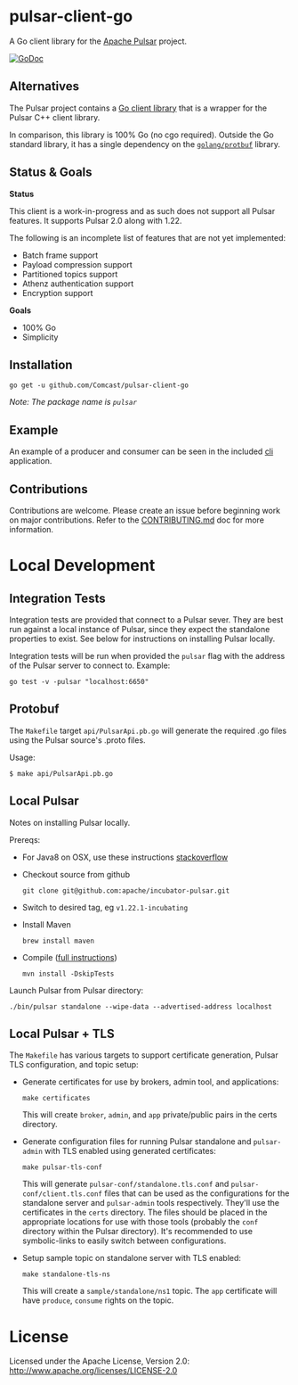 pulsar-client-go
=========

A Go client library for the [Apache Pulsar](https://pulsar.incubator.apache.org/) project.

[![GoDoc](https://godoc.org/github.com/Comcast/pulsar-client-go?status.svg)](https://godoc.org/github.com/Comcast/pulsar-client-go)

## Alternatives

The Pulsar project contains a [Go client library](https://pulsar.incubator.apache.org/docs/latest/clients/go/) that is a wrapper for the Pulsar C++ client library.

In comparison, this library is 100% Go (no cgo required). Outside the Go standard library, it has a single dependency on the [`golang/protbuf`](/Gopkg.toml) library.

## Status & Goals

**Status**

This client is a work-in-progress and as such does not support all Pulsar features. It supports Pulsar 2.0 along with 1.22.

The following is an incomplete list of features that are not yet implemented:

* Batch frame support
* Payload compression support
* Partitioned topics support
* Athenz authentication support
* Encryption support

**Goals**

* 100% Go
* Simplicity

## Installation

```shell
go get -u github.com/Comcast/pulsar-client-go
```

_Note: The package name is `pulsar`_

## Example

An example of a producer and consumer can be seen in the included [cli](https://github.com/Comcast/pulsar-client-go/blob/master/cli/main.go) application.

## Contributions

Contributions are welcome. Please create an issue before beginning work on major contributions. Refer to the [CONTRIBUTING.md](/CONTRIBUTING.md) doc for more information.

# Local Development

## Integration Tests

Integration tests are provided that connect to a Pulsar sever.
They are best run against a local instance of Pulsar, since they expect the standalone properties to exist.
See below for instructions on installing Pulsar locally.

Integration tests will be run when provided the `pulsar` flag with the address of the Pulsar server to connect to. Example:

    go test -v -pulsar "localhost:6650"

## Protobuf

The `Makefile` target `api/PulsarApi.pb.go` will generate the required .go files
using the Pulsar source's .proto files.

Usage:

```shell
$ make api/PulsarApi.pb.go
```

## Local Pulsar

Notes on installing Pulsar locally.

Prereqs:

 * For Java8 on OSX, use these instructions [stackoverflow](https://stackoverflow.com/questions/24342886/how-to-install-java-8-on-mac)
 * Checkout source from github

	```shell
	git clone git@github.com:apache/incubator-pulsar.git
	```

 * Switch to desired tag, eg `v1.22.1-incubating`
 * Install Maven

	```shell
	brew install maven
	```

 * Compile ([full instructions](https://github.com/apache/incubator-pulsar#build-pulsar))

	```shell
	mvn install -DskipTests
	```

Launch Pulsar from Pulsar directory:

```shell
./bin/pulsar standalone --wipe-data --advertised-address localhost
```

## Local Pulsar + TLS

The `Makefile` has various targets to support certificate generation, Pulsar TLS configuration, and topic setup:

* Generate certificates for use by brokers, admin tool, and applications:

	```shell
	make certificates
	```

	This will create `broker`, `admin`, and `app` private/public pairs in the certs directory.

* Generate configuration files for running Pulsar standalone and `pulsar-admin` with TLS enabled using generated certificates:

	```shell
	make pulsar-tls-conf
	```

	This will generate `pulsar-conf/standalone.tls.conf` and `pulsar-conf/client.tls.conf` files that can be used as the configurations
	for the standalone server and `pulsar-admin` tools respectively. They'll use the certificates in the `certs` directory. The files should
	be placed in the appropriate locations for use with those tools (probably the `conf` directory within the Pulsar directory). It's recommended
	to use symbolic-links to easily switch between configurations.

* Setup sample topic on standalone server with TLS enabled:

	```shell
	make standalone-tls-ns
	```

	This will create a `sample/standalone/ns1` topic. The `app` certificate will have `produce`, `consume` rights on the topic.

# License

Licensed under the Apache License, Version 2.0: http://www.apache.org/licenses/LICENSE-2.0
